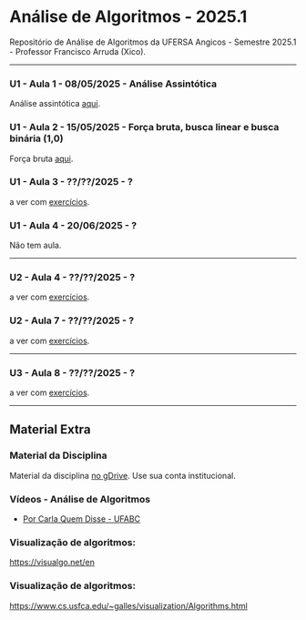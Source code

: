 # Análise de Algoritmos - 2025.1

Repositório de Análise de Algoritmos da UFERSA Angicos - Semestre 2025.1 - Professor Francisco Arruda (Xico).

---

### U1 - Aula 1 - 08/05/2025 - Análise Assintótica

Análise assintótica [aqui](unidade1/aula1).


### U1 - Aula 2 - 15/05/2025 - Força bruta, busca linear e busca binária (1,0)

Força bruta [aqui](unidade1/aula2).

### U1 - Aula 3 - ??/??/2025 - ?

a ver com [exercícios](unidade1/aulaX.md).

### U1 - Aula 4 - 20/06/2025 - ?

Não tem aula.

---

### U2 - Aula 4 - ??/??/2025 - ?

a ver com [exercícios](unidade1/aulaX.md).

### U2 - Aula 7 - ??/??/2025 - ?

a ver com [exercícios](unidade1/aulaX.md).

---

### U3 - Aula 8 - ??/??/2025 - ?

a ver com [exercícios](unidade1/aulaX.md).

---

## Material Extra

### Material da Disciplina

Material da disciplina [no gDrive](https://drive.google.com/open?id=18zo72s1Jhv8IbED_gvbLMD9umGDsjFZ2). Use sua conta institucional.

### Vídeos - Análise de Algoritmos

- [Por Carla Quem Disse - UFABC](https://www.youtube.com/playlist?list=PLncEdvQ20-mgGanwuFczm-4IwIdIcIiha)

### Visualização de algoritmos:
https://visualgo.net/en

### Visualização de algoritmos:
https://www.cs.usfca.edu/~galles/visualization/Algorithms.html
